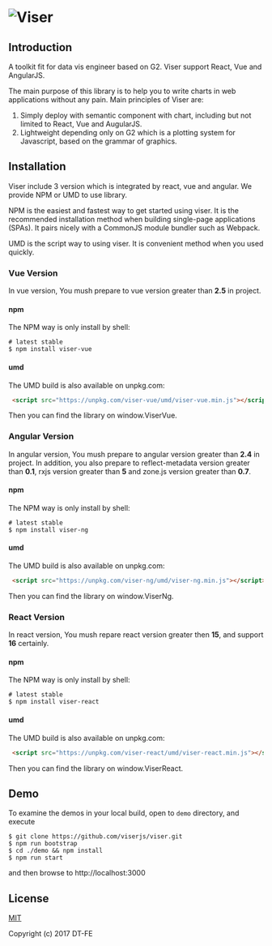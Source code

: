 # ![Viser](https://img.alicdn.com/tfs/TB1TIzBd3vD8KJjy0FlXXagBFXa-282-96.png)

## Introduction

A toolkit fit for data vis engineer based on G2. Viser support React, Vue and AngularJS.

The main purpose of this library is to help you to write charts in web applications without any pain. Main principles of Viser are:

1. Simply deploy with semantic component with chart, including but not limited to React, Vue and AugularJS.
2. Lightweight depending only on G2 which is a plotting system for Javascript, based on the grammar of graphics.

## Installation

Viser include 3 version which is integrated by react, vue and angular. We provide NPM or UMD to use library.

NPM is the easiest and fastest way to get started using viser. It is the recommended installation method when building single-page applications (SPAs). It pairs nicely with a CommonJS module bundler such as Webpack.

UMD is the script way to using viser. It is convenient method when you used quickly.

### Vue Version

In vue version, You mush prepare to vue version greater than **2.5** in project.

#### npm

The NPM way is only install by shell:

```shell
# latest stable
$ npm install viser-vue
```

#### umd

The UMD build is also available on unpkg.com:

```html
 <script src="https://unpkg.com/viser-vue/umd/viser-vue.min.js"></script>
```

Then you can find the library on window.ViserVue.

### Angular Version

In angular version, You mush prepare to angular version greater than **2.4** in project. In addition, you also prepare to reflect-metadata version greater than **0.1**, rxjs version greater than **5** and zone.js version greater than **0.7**.

#### npm

The NPM way is only install by shell:

```shell
# latest stable
$ npm install viser-ng
```

#### umd

The UMD build is also available on unpkg.com:

```html
 <script src="https://unpkg.com/viser-ng/umd/viser-ng.min.js"></script>
```

Then you can find the library on window.ViserNg.

### React Version

In react version, You mush repare react version greater then **15**, and support **16** certainly.

#### npm

The NPM way is only install by shell:

```shell
# latest stable
$ npm install viser-react
```

#### umd

The UMD build is also available on unpkg.com:

```html
 <script src="https://unpkg.com/viser-react/umd/viser-react.min.js"></script>
```

Then you can find the library on window.ViserReact.

## Demo

To examine the demos in your local build, open to `demo` directory, and execute

```shell
$ git clone https://github.com/viserjs/viser.git
$ npm run bootstrap
$ cd ./demo && npm install
$ npm run start
```

and then browse to http://localhost:3000

## License

[MIT](https://github.com/viserjs/viser/blob/master/LICENSE)

Copyright (c) 2017 DT-FE
